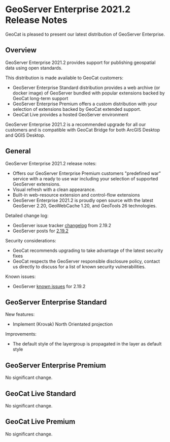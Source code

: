 GeoServer Enterprise 2021.2 Release Notes
=========================================

GeoCat is pleased to present our latest distribution of GeoServer Enterprise.

Overview
--------

GeoServer Enterprise 2021.2 provides support for publishing geospatial data using open standards.

This distribution is made available to GeoCat customers:

* GeoServer Enterprise Standard distribution provides a web archive (or docker image) of GeoServer bundled with popular extensions backed by GeoCat long-term support
* GeoServer Enterprise Premium offers a custom distribution with your selection of extensions backed by GeoCat extended support.
* GeoCat Live provides a hosted GeoServer environment

GeoServer Enterprise 2021.2 is a recommended upgrade for all our customers and is compatible with GeoCat Bridge for both ArcGIS Desktop and QGIS Desktop.

General
-------

GeoServer Enterprise 2021.2 release notes:

* Offers our GeoServer Enterprise Premium customers "predefined war" service with a ready to use war including your selection of supported GeoServer extensions.
* Visual refresh with a clean appearance.
* Built-in web-resource extension and control-flow extensions
* GeoServer Enterprise 2021.2 is proudly open source with the latest GeoServer 2.20, GeoWebCache 1.20, and GeoTools 26 technologies. 

Detailed change log:

* GeoServer issue tracker [changelog](https://osgeo-org.atlassian.net/browse/GEOS-9955?jql=project%20%3D%20GEOS%20AND%20fixVersion%20in%20(2.19-RC%2C2.19.0%2C2.19.1)%20AND%20fixVersion%20not%20in%20(2.19.2)%20AND%20status%20not%20in%20(Open)%20ORDER%20BY%20issuetype%20DESC) from 2.19.2
* GeoServer posts for
[2.19.2](http://geoserver.org/announcements/2021/07/18/geoserver-2-19-2-released.html)

Security considerations:

* GeoCat recommends upgrading to take advantage of the latest security fixes
* GeoCat respects the GeoServer responsible disclosure policy, contact us directly to discuss for a list of known security vulnerabilities. 

Known issues:

* GeoServer [known issues](https://osgeo-org.atlassian.net/issues/?jql=project%20%3D%20GEOS%20AND%20NOT(%20%20affectedVersion%20is%20EMPTY)%20AND%20affectedVersion%20%3C%3D%202.19.2%20%20AND%20fixVersion%20%3C%3D%202.19.2%20AND%20affectedVersion%20%3E%3D%202.19.2) for 2.19.2

GeoServer Enterprise Standard
-----------------------------

New features:

* Implement (Krovak) North Orientated projection

Improvements:

* The default style of the layergroup is propagated in the layer as default style

GeoServer Enterprise Premium
----------------------------

No significant change.

GeoCat Live Standard
--------------------

No significant change.

GeoCat Live Premium
-------------------

No significant change.